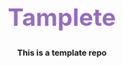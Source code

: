 <div align="center">
  <h1 
    style="font-size: 3rem; font-weight: bold; color: rgb(150, 108, 190);"
    >
    Tamplete
  </h1>
  <h3>
    This is a template repo
  </h3>
</div>
